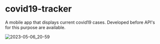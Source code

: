 # covid19-tracker

A mobile app that displays current covid19 cases. 
Developed before API's for this purpose are available. 

![2023-05-06_20-59](https://user-images.githubusercontent.com/132550759/236625912-756c0926-bc06-4937-9854-a1bd01a3b870.png)
